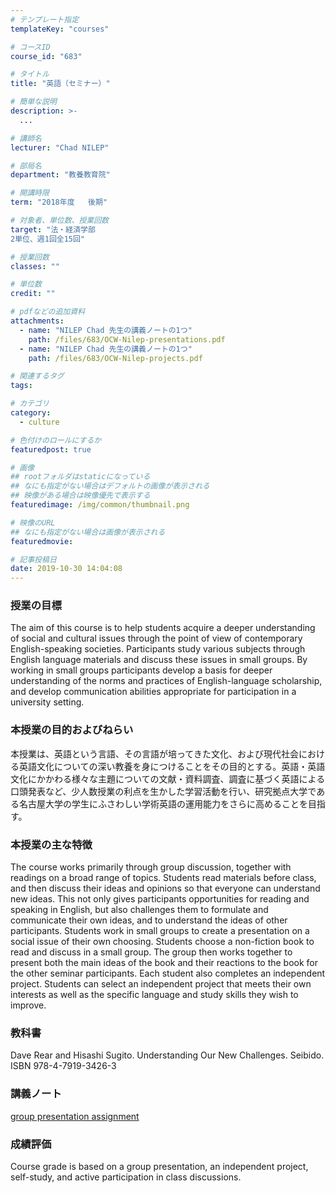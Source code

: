 ```yaml
---
# テンプレート指定
templateKey: "courses"

# コースID
course_id: "683"

# タイトル
title: "英語（セミナー）"

# 簡単な説明
description: >-
  ...

# 講師名
lecturer: "Chad NILEP"

# 部局名
department: "教養教育院"

# 開講時限
term: "2018年度	後期"

# 対象者、単位数、授業回数
target: "法・経済学部
2単位、週1回全15回"

# 授業回数
classes: ""

# 単位数
credit: ""

# pdfなどの追加資料
attachments: 
  - name: "NILEP Chad 先生の講義ノートの1つ" 
    path: /files/683/OCW-Nilep-presentations.pdf
  - name: "NILEP Chad 先生の講義ノートの1つ" 
    path: /files/683/OCW-Nilep-projects.pdf

# 関連するタグ
tags:

# カテゴリ
category:
  - culture

# 色付けのロールにするか
featuredpost: true

# 画像
## rootフォルダはstaticになっている
## なにも指定がない場合はデフォルトの画像が表示される
## 映像がある場合は映像優先で表示する
featuredimage: /img/common/thumbnail.png

# 映像のURL
## なにも指定がない場合は画像が表示される
featuredmovie: 

# 記事投稿日
date: 2019-10-30 14:04:08
---
```


### 授業の目標

The aim of this course is to help students acquire a deeper understanding of social and cultural issues through the point of view of contemporary English-speaking societies. Participants study various subjects through English language materials and discuss these issues in small groups. By working in small groups participants develop a basis for deeper understanding of the norms and practices of English-language scholarship, and develop communication abilities appropriate for participation in a university setting.

### 本授業の目的およびねらい

本授業は、英語という言語、その言語が培ってきた文化、および現代社会における英語文化についての深い教養を身につけることをその目的とする。英語・英語文化にかかわる様々な主題についての文献・資料調査、調査に基づく英語による口頭発表など、少人数授業の利点を生かした学習活動を行い、研究拠点大学である名古屋大学の学生にふさわしい学術英語の運用能力をさらに高めることを目指す。

### 本授業の主な特徴

The course works primarily through group discussion, together with readings on a broad range of topics. Students read materials before class, and then discuss their ideas and opinions so that everyone can understand new ideas. This not only gives participants opportunities for reading and speaking in English, but also challenges them to formulate and communicate their own ideas, and to understand the ideas of other participants. Students work in small groups to create a presentation on a social issue of their own choosing. Students choose a non-fiction book to read and discuss in a small group. The group then works together to present both the main ideas of the book and their reactions to the book for the other seminar participants. Each student also completes an independent project. Students can select an independent project that meets their own interests as well as the specific language and study skills they wish to improve.

### 教科書

Dave Rear and Hisashi Sugito. Understanding Our New Challenges. Seibido. ISBN 978-4-7919-3426-3

### 講義ノート

[group presentation assignment](/files/683/OCW-Nilep-presentations.pdf) 

### 成績評価

Course grade is based on a group presentation, an independent project, self-study, and active participation in class discussions.

